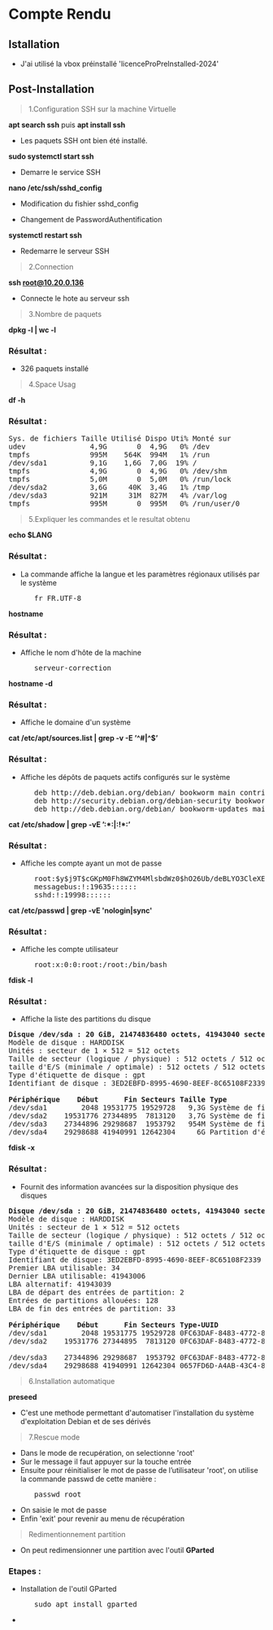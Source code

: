 # Compte Rendu

## Istallation

- J'ai utilisé la vbox préinstallé 'licenceProPreInstalled-2024'

## Post-Installation

>1.Configuration SSH sur la machine Virtuelle

**apt search ssh** puis **apt install ssh**  

- Les paquets SSH ont bien été installé.

**sudo systemctl start ssh**

- Demarre le service SSH

**nano /etc/ssh/sshd_config**

- Modification du fishier sshd_config  

- Changement de PasswordAuthentification 

**systemctl restart ssh**

- Redemarre le serveur SSH

>2.Connection

**ssh root@10.20.0.136**

- Connecte le hote au serveur ssh 

>3.Nombre de paquets

**dpkg -l | wc -l**

### Résultat : 

- 326 paquets installé 

>4.Space Usag

**df -h**

### Résultat :

<pre>
Sys. de fichiers Taille Utilisé Dispo Uti% Monté sur
udev               4,9G       0  4,9G   0% /dev
tmpfs              995M    564K  994M   1% /run
/dev/sda1          9,1G    1,6G  7,0G  19% /
tmpfs              4,9G       0  4,9G   0% /dev/shm
tmpfs              5,0M       0  5,0M   0% /run/lock
/dev/sda2          3,6G     40K  3,4G   1% /tmp
/dev/sda3          921M     31M  827M   4% /var/log
tmpfs              995M       0  995M   0% /run/user/0
</pre>

>5.Expliquer les commandes et le resultat obtenu

**echo $LANG**

### Résultat :

- La commande affiche la langue et les paramètres régionaux utilisés par le système 

<pre>
      fr_FR.UTF-8
</pre>

**hostname**

### Résultat :

- Affiche le nom d'hôte de la machine

<pre>
      serveur-correction
</pre>


**hostname -d**

### Résultat :

- Affiche le domaine d'un système

**cat /etc/apt/sources.list | grep -v -E ’^#|^$’**

### Résultat :

- Affiche les dépôts de paquets actifs configurés sur le système

<pre>
      deb http://deb.debian.org/debian/ bookworm main contrib non-free non-free-firmware
      deb http://security.debian.org/debian-security bookworm-security main contrib non-free non-free-firmware
      deb http://deb.debian.org/debian/ bookworm-updates main contrib non-free non-free-firmware
</pre>
  
**cat /etc/shadow | grep -vE ’:\*:|:!\*:’**

### Résultat :

- Affiche les compte ayant un mot de passe
  
<pre>
      root:$y$j9T$cGKpM0Fh8WZYM4MlsbdWz0$hO26Ub/deBLYO3CleXEevZ8v/V.ItKMLsZ274x5BMtA:19635:0:99999:7:::
      messagebus:!:19635::::::
      sshd:!:19998::::::
</pre>

**cat /etc/passwd | grep -vE 'nologin|sync'**

### Résultat :

- Affiche les compte utilisateur

<pre>
      root:x:0:0:root:/root:/bin/bash
</pre>

**fdisk -l**

### Résultat :

- Affiche la liste des partitions du disque 

<pre>
<b>Disque /dev/sda : 20 GiB, 21474836480 octets, 41943040 secteurs</b>
Modèle de disque : HARDDISK        
Unités : secteur de 1 × 512 = 512 octets
Taille de secteur (logique / physique) : 512 octets / 512 octets
taille d&apos;E/S (minimale / optimale) : 512 octets / 512 octets
Type d&apos;étiquette de disque : gpt
Identifiant de disque : 3ED2EBFD-8995-4690-8EEF-8C65108F2339

<b>Périphérique</b> <b>   Début</b> <b>     Fin</b> <b>Secteurs</b> <b>Taille</b> <b>Type</b>
/dev/sda1        2048 19531775 19529728   9,3G Système de fichiers Linux
/dev/sda2    19531776 27344895  7813120   3,7G Système de fichiers Linux
/dev/sda3    27344896 29298687  1953792   954M Système de fichiers Linux
/dev/sda4    29298688 41940991 12642304     6G Partition d&apos;échange Linux
</pre>

**fdisk -x**

### Résultat :

- Fournit des information avancées sur la disposition physique des disques

<pre>
<b>Disque /dev/sda : 20 GiB, 21474836480 octets, 41943040 secteurs</b>
Modèle de disque : HARDDISK        
Unités : secteur de 1 × 512 = 512 octets
Taille de secteur (logique / physique) : 512 octets / 512 octets
taille d&apos;E/S (minimale / optimale) : 512 octets / 512 octets
Type d&apos;étiquette de disque : gpt
Identifiant de disque: 3ED2EBFD-8995-4690-8EEF-8C65108F2339
Premier LBA utilisable: 34
Dernier LBA utilisable: 41943006
LBA alternatif: 41943039
LBA de départ des entrées de partition: 2
Entrées de partitions allouées: 128
LBA de fin des entrées de partition: 33

<b>Périphérique</b> <b>   Début</b> <b>     Fin</b> <b>Secteurs</b> <b>Type-UUID                           </b> <b>UUID                                </b> <b>Nom       </b> <b>Attr.</b>
/dev/sda1        2048 19531775 19529728 0FC63DAF-8483-4772-8E79-3D69D8477DE4 7202EEDF-B999-47CC-BE80-70C80C2C83B0 la racine  
/dev/sda2    19531776 27344895  7813120 0FC63DAF-8483-4772-8E79-3D69D8477DE4 346085A8-A5AE-48BA-B6B7-BDA598DD7465 espace tempo
                                                                                                                             
/dev/sda3    27344896 29298687  1953792 0FC63DAF-8483-4772-8E79-3D69D8477DE4 8F880167-DE17-4896-BB95-EE5AAC9E2E9A les logs   
/dev/sda4    29298688 41940991 12642304 0657FD6D-A4AB-43C4-84E5-0933C84B4F4F 68C18C76-59A6-45DF-A745-F87FD1D412DA ma swap</pre>

>6.Installation automatique

**preseed**

- C'est une methode permettant d'automatiser l'installation du système d'exploitation Debian et de ses dérivés

>7.Rescue mode

- Dans le mode de recupération, on selectionne 'root'
- Sur le message il faut appuyer sur la touche entrée
- Ensuite pour réinitialiser le mot de passe de l’utilisateur 'root', on utilise la commande passwd de cette manière :
  
<pre>
      passwd root 
</pre>

- On saisie le mot de passe 
- Enfin 'exit' pour revenir au menu de récupération

>Redimentionnement partition

- On peut redimensionner une partition avec l'outil **GParted**

### Etapes : 

- Installation de l'outil GParted

<pre>
      sudo apt install gparted
</pre>
- 
